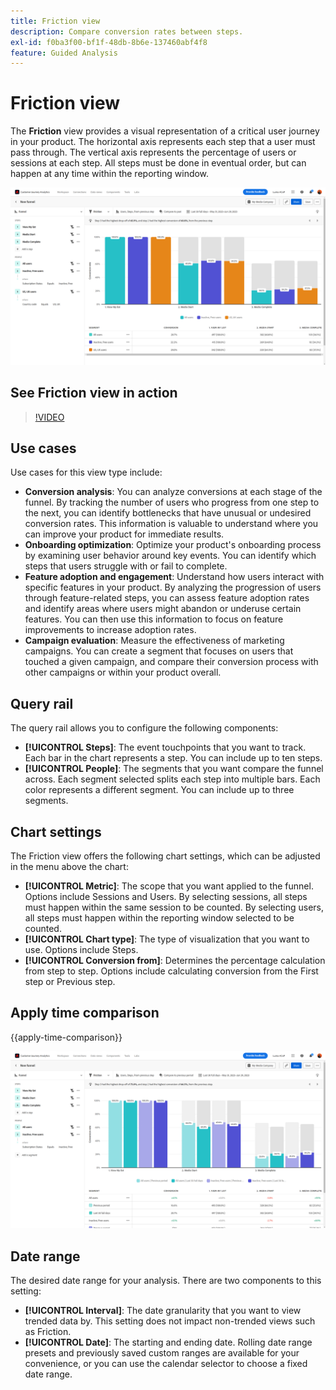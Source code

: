 ```yaml
---
title: Friction view
description: Compare conversion rates between steps.
exl-id: f0ba3f00-bf1f-48db-8b6e-137460abf4f8
feature: Guided Analysis
---
```

# Friction view

The **Friction** view provides a visual representation of a critical user journey in your product. The horizontal axis represents each step that a user must pass through. The vertical axis represents the percentage of users or sessions at each step. All steps must be done in eventual order, but can happen at any time within the reporting window.

![Friction](../assets/friction.png)

## See Friction view in action

>[!VIDEO](https://video.tv.adobe.com/v/3421663/?learn=on)

## Use cases

Use cases for this view type include:

* **Conversion analysis**: You can analyze conversions at each stage of the funnel. By tracking the number of users who progress from one step to the next, you can identify bottlenecks that have unusual or undesired conversion rates. This information is valuable to understand where you can improve your product for immediate results.
* **Onboarding optimization**: Optimize your product's onboarding process by examining user behavior around key events. You can identify which steps that users struggle with or fail to complete.
* **Feature adoption and engagement**: Understand how users interact with specific features in your product. By analyzing the progression of users through feature-related steps, you can assess feature adoption rates and identify areas where users might abandon or underuse certain features. You can then use this information to focus on feature improvements to increase adoption rates.
* **Campaign evaluation**: Measure the effectiveness of marketing campaigns. You can create a segment that focuses on users that touched a given campaign, and compare their conversion process with other campaigns or within your product overall.

## Query rail

The query rail allows you to configure the following components:

* **[!UICONTROL Steps]**: The event touchpoints that you want to track. Each bar in the chart represents a step. You can include up to ten steps.
* **[!UICONTROL People]**: The segments that you want compare the funnel across. Each segment selected splits each step into multiple bars. Each color represents a different segment. You can include up to three segments.

## Chart settings

The Friction view offers the following chart settings, which can be adjusted in the menu above the chart:

* **[!UICONTROL Metric]**: The scope that you want applied to the funnel. Options include Sessions and Users. By selecting sessions, all steps must happen within the same session to be counted. By selecting users, all steps must happen within the reporting window selected to be counted.
* **[!UICONTROL Chart type]**: The type of visualization that you want to use. Options include Steps.
* **[!UICONTROL Conversion from]**: Determines the percentage calculation from step to step. Options include calculating conversion from the First step or Previous step.

## Apply time comparison

{{apply-time-comparison}}

![Friction time compare](../assets/friction-compare.png)

## Date range

The desired date range for your analysis. There are two components to this setting:

* **[!UICONTROL Interval]**: The date granularity that you want to view trended data by. This setting does not impact non-trended views such as Friction. 
* **[!UICONTROL Date]**: The starting and ending date. Rolling date range presets and previously saved custom ranges are available for your convenience, or you can use the calendar selector to choose a fixed date range.
